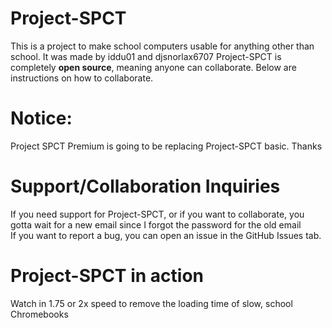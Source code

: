 # Project-SPCT
This is a project to make school computers usable for anything other than school. It was made by iddu01 and djsnorlax6707
Project-SPCT is completely **open source**, meaning anyone can collaborate. Below are instructions on how to collaborate. 
# Notice:
Project SPCT Premium is going to be replacing Project-SPCT basic. Thanks
# Support/Collaboration Inquiries
If you need support for Project-SPCT, or if you want to collaborate, you gotta wait for a new email since I forgot the password for the old email<br>
If you want to report a bug, you can open an issue in the GitHub Issues tab. 
# Project-SPCT in action
<p>Watch in 1.75 or 2x speed to remove the loading time of slow, school Chromebooks</p>



